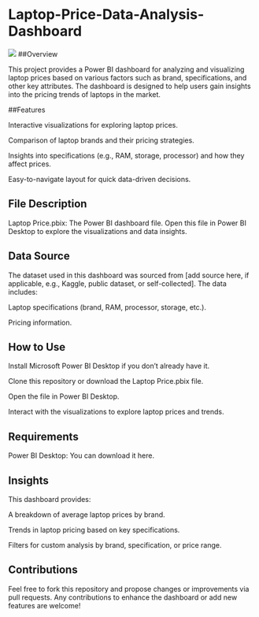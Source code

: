 # Laptop-Price-Data-Analysis-Dashboard
![](https://github.com/MahmoudRaga/Laptop-Price-Data-Analysis-Dashboard/blob/main/Laptop%20Price.pbix)
##Overview

This project provides a Power BI dashboard for analyzing and visualizing laptop prices based on various factors such as brand, specifications, and other key attributes. The dashboard is designed to help users gain insights into the pricing trends of laptops in the market.

##Features

Interactive visualizations for exploring laptop prices.

Comparison of laptop brands and their pricing strategies.

Insights into specifications (e.g., RAM, storage, processor) and how they affect prices.

Easy-to-navigate layout for quick data-driven decisions.

## File Description

Laptop Price.pbix: The Power BI dashboard file. Open this file in Power BI Desktop to explore the visualizations and data insights.

## Data Source

The dataset used in this dashboard was sourced from [add source here, if applicable, e.g., Kaggle, public dataset, or self-collected]. The data includes:

Laptop specifications (brand, RAM, processor, storage, etc.).

Pricing information.

## How to Use

Install Microsoft Power BI Desktop if you don’t already have it.

Clone this repository or download the Laptop Price.pbix file.

Open the file in Power BI Desktop.

Interact with the visualizations to explore laptop prices and trends.

## Requirements

Power BI Desktop: You can download it here.

## Insights

This dashboard provides:

A breakdown of average laptop prices by brand.

Trends in laptop pricing based on key specifications.

Filters for custom analysis by brand, specification, or price range.

## Contributions

Feel free to fork this repository and propose changes or improvements via pull requests. Any contributions to enhance the dashboard or add new features are welcome!

